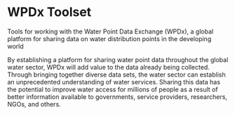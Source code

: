 # WPDx Toolset

Tools for working with the Water Point Data Exchange (WPDx), a global platform for sharing data on water distribution points in the developing world

By establishing a platform for sharing water point data throughout the global water sector, WPDx will add value to the data already being collected. Through bringing together diverse data sets, the water sector can establish an unprecedented understanding of water services. Sharing this data has the potential to improve water access for millions of people as a result of better information available to governments, service providers, researchers, NGOs, and others.
